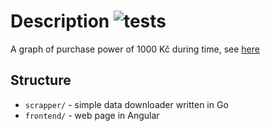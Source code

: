 # Description ![tests](https://github.com/tantecky/cpi/actions/workflows/utests.yml/badge.svg)

A graph of purchase power of 1000 Kč during time, see [here](https://1000kc.antecky.cz/)

## Structure

- `scrapper/` - simple data downloader written in Go
- `frontend/` - web page in Angular
